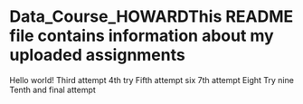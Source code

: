# Data_Course_HOWARDThis README file contains information about my uploaded assignments
Hello world!
Third attempt
4th try
Fifth attempt
six
7th attempt
Eight
Try nine
Tenth and final attempt
